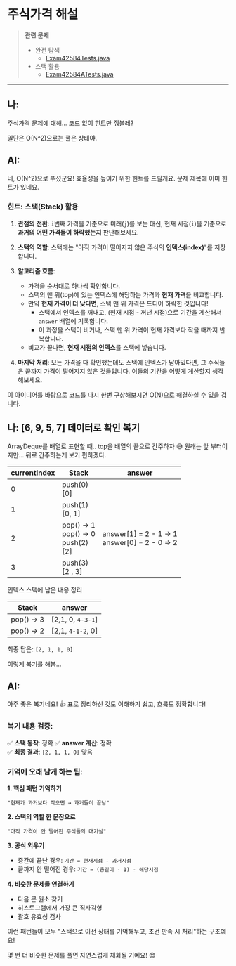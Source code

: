 # 주식가격 해설

>  **관련 문제**
>
>  * 완전 탐색
>    * [Exam42584Tests.java](../../src/test/java/org/fp024/lv02/Exam42584Tests.java)
>  * 스택 활용
>    * [Exam42584ATests.java](../../src/test/java/org/fp024/lv02/Exam42584ATests.java)

---

## 나:

주식가격 문제에 대해... 코드 없이 힌트만 줘볼레?

일단은 O(N^2)으로는 풀은 상태야.



## AI:

네, O(N^2)으로 푸셨군요! 효율성을 높이기 위한 힌트를 드릴게요. 문제 제목에 이미 힌트가 있네요.

### 힌트: 스택(Stack) 활용

1.  **관점의 전환**: `i`번째 가격을 기준으로 미래(`j`)를 보는 대신, 현재 시점(`i`)을 기준으로 **과거의 어떤 가격들이 하락했는지** 판단해보세요.

2.  **스택의 역할**: 스택에는 "아직 가격이 떨어지지 않은 주식의 **인덱스(index)**"를 저장합니다.

3.  **알고리즘 흐름**:
    *   가격을 순서대로 하나씩 확인합니다.
    *   스택의 맨 위(top)에 있는 인덱스에 해당하는 가격과 **현재 가격**을 비교합니다.
    *   만약 **현재 가격이 더 낮다면**, 스택 맨 위 가격은 드디어 하락한 것입니다!
        *   스택에서 인덱스를 꺼내고, (현재 시점 - 꺼낸 시점)으로 기간을 계산해서 `answer` 배열에 기록합니다.
        *   이 과정을 스택이 비거나, 스택 맨 위 가격이 현재 가격보다 작을 때까지 반복합니다.
    *   비교가 끝나면, **현재 시점의 인덱스**를 스택에 넣습니다.

4.  **마지막 처리**: 모든 가격을 다 확인했는데도 스택에 인덱스가 남아있다면, 그 주식들은 끝까지 가격이 떨어지지 않은 것들입니다. 이들의 기간을 어떻게 계산할지 생각해보세요.

이 아이디어를 바탕으로 코드를 다시 한번 구상해보시면 O(N)으로 해결하실 수 있을 겁니다.





## 나: [6, 9, 5, 7] 데이터로 확인 복기

ArrayDeque를 배열로 표현할 때.. top을 배열의 끝으로 간주하자 😅 원래는 앞 부터이지만... 뒤로 간주하는게 보기 편하겠다. 

| currentIndex | Stack                                            | answer                                             |
| ------------ | ------------------------------------------------ | -------------------------------------------------- |
| 0            | push(0)<br />[0]                                 |                                                    |
| 1            | push(1)<br />[0, 1]                              |                                                    |
| 2            | pop() -> 1<br />pop() -> 0<br />push(2)<br />[2] | answer[1] = 2 - 1 => 1<br />answer[0] = 2 - 0 => 2 |
| 3            | push(3)<br />[2 , 3]                             |                                                    |

인덱스 스택에 남은 내용 정리

| Stack      | answer            |
| ---------- | ----------------- |
| pop() -> 3 | [2,1, 0, `4-3-1`] |
| pop() -> 2 | [2,1, `4-1-2`, 0] |

최종 답은: `[2, 1, 1, 0]`

이렇게 복기를 해봄...



## AI:

아주 좋은 복기네요! 👍 표로 정리하신 것도 이해하기 쉽고, 흐름도 정확합니다!

### 복기 내용 검증:
✅ **스택 동작**: 정확
✅ **answer 계산**: 정확  
✅ **최종 결과**: `[2, 1, 1, 0]` 맞음

### 기억에 오래 남게 하는 팁:

**1. 핵심 패턴 기억하기**
```
"현재가 과거보다 작으면 → 과거들이 끝남"
```

**2. 스택의 역할 한 문장으로**
```
"아직 가격이 안 떨어진 주식들의 대기실"
```

**3. 공식 외우기**
- 중간에 끝난 경우: `기간 = 현재시점 - 과거시점`
- 끝까지 안 떨어진 경우: `기간 = (총길이 - 1) - 해당시점`

**4. 비슷한 문제들 연결하기**
- 다음 큰 원소 찾기
- 히스토그램에서 가장 큰 직사각형
- 괄호 유효성 검사

이런 패턴들이 모두 "스택으로 이전 상태를 기억해두고, 조건 만족 시 처리"하는 구조예요!

몇 번 더 비슷한 문제를 풀면 자연스럽게 체화될 거예요! 😊

